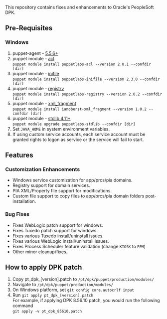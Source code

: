 
This repository contains fixes and enhancements to Oracle's PeopleSoft DPK.

## Pre-Requisites

### Windows
1. puppet-agent - [5.5.6+](http://downloads.puppetlabs.com/windows/puppet/)  
2. puppet module - [acl](https://forge.puppet.com/puppetlabs/acl)  
 `puppet module install puppetlabs-acl --version 2.0.1 --confdir [dir]`
3. puppet module - [inifile](https://forge.puppet.com/puppetlabs/inifile)  
`puppet module install puppetlabs-inifile --version 2.3.0 --confdir [dir]`
4. puppet module - [registry](https://forge.puppet.com/puppetlabs/registry)  
`puppet module install puppetlabs-registry --version 2.0.2 --confdir [dir]`
5. puppet module - [xml_fragment](https://forge.puppet.com/ianoberst/xml_fragment)  
`puppet module install ianoberst-xml_fragment --version 1.0.2 --confdir [dir]`
6. puppet module - [stdlib 4.11+](https://forge.puppet.com/puppetlabs/stdlib)  
`puppet module upgrade puppetlabs-stdlib --confdir [dir]`
7. Set `JAVA_HOME` in system environment variables.
8. If using custom service accounts, each service account must be granted rights to logon as service or the service will fail to start.

## Features  

### Customization Enhancements
* Windows service customization for app/prcs/pia domains.
* Registry support for domain services.
* PIA XML/Property file support for modifications.
* Custom file support to copy files to app/prcs/pia domain folders post-installation.

### Bug Fixes
* Fixes WebLogic patch support for windows.
* Fixes Tuxedo patch support for windows.
* Fixes various Tuxedo install/uninstall issues.
* Fixes various WebLogic install/uninstall issues.
* Fixes Process Scheduler feature validation (change `KIOSK` to `PPM`)
* Other minor cleanup/fixes.

## How to apply DPK patch
1. Copy pt_dpk_[version].patch to `/pt/dpk/puppet/production/modules/`
1. Navigate to `/pt/dpk/puppet/production/modules/`
1. On Windows platform, set `git config core.autocrlf input`
1. Run `git apply pt_dpk_[version].patch`  
For example, if applying DPK 8.56.10 patch, you would run the following command  
`git apply -v pt_dpk_85610.patch`
